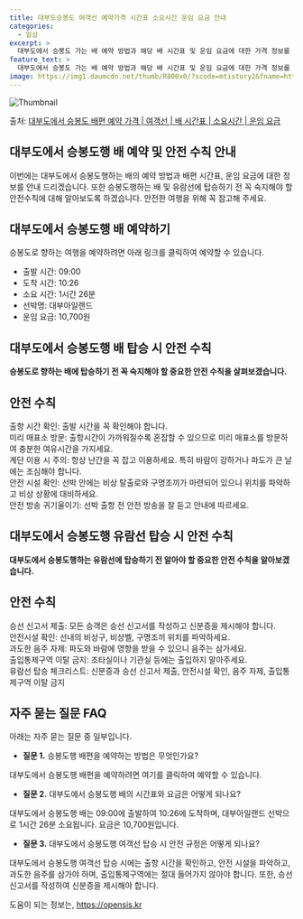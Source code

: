 ```yaml
---
title: 대부도승봉도 여객선 예약가격 시간표 소요시간 운임 요금 안내
categories:
  - 일상
excerpt: >
  대부도에서 승봉도 가는 배 예약 방법과 해당 배 시간표 및 운임 요금에 대한 가격 정보를 안내 드리겠습니다. 안전하고 재밋는 승봉도행 여행을 위해 아래 정보 참고하시기 바랍니다. 승봉도행 배편 예약하기 👈 클릭대부도에서 승봉도행 배 시간표출발 시간도착 시간소요 시간선박명요금09:0010:261시간 26분대부아일랜드10,700원승봉도행 배편 예약하기 👈 클릭대부도에서 승봉도행 여객선 탑승 시 이용수칙탑승 전 꼭 숙지해야 할 안전수칙! 대부도에서 승봉도행 하는 배에 탑승하기 전에 알아야 할 중요한 수칙들을 살펴보겠습니다. 출항 시간 확인: 배 출항 시간을 꼭 확인해야 합니다.미리 매표소 방문: 출항시간이 가까워질수록 혼잡할 수 있으므로 미리 매표소를 방문하여 충분한 여유시간을 가지세요.계단 이용 시 주의: ..
feature_text: >
  대부도에서 승봉도 가는 배 예약 방법과 해당 배 시간표 및 운임 요금에 대한 가격 정보를 안내 드리겠습니다. 안전하고 재밋는 승봉도행 여행을 위해 아래 정보 참고하시기 바랍니다. 승봉도행 배편 예약하기 👈 클릭대부도에서 승봉도행 배 시간표출발 시간도착 시간소요 시간선박명요금09:0010:261시간 26분대부아일랜드10,700원승봉도행 배편 예약하기 👈 클릭대부도에서 승봉도행 여객선 탑승 시 이용수칙탑승 전 꼭 숙지해야 할 안전수칙! 대부도에서 승봉도행 하는 배에 탑승하기 전에 알아야 할 중요한 수칙들을 살펴보겠습니다. 출항 시간 확인: 배 출항 시간을 꼭 확인해야 합니다.미리 매표소 방문: 출항시간이 가까워질수록 혼잡할 수 있으므로 미리 매표소를 방문하여 충분한 여유시간을 가지세요.계단 이용 시 주의: ..
image: https://img1.daumcdn.net/thumb/R800x0/?scode=mtistory2&fname=https%3A%2F%2Fblog.kakaocdn.net%2Fdn%2FolcXM%2FbtsHBeDgVlC%2F1ig4QzheCZvKyA2EG1PCZk%2Fimg.webp
---
```


![Thumbnail](https://img1.daumcdn.net/thumb/R800x0/?scode=mtistory2&fname=https%3A%2F%2Fblog.kakaocdn.net%2Fdn%2FolcXM%2FbtsHBeDgVlC%2F1ig4QzheCZvKyA2EG1PCZk%2Fimg.webp)

<p>출처: <a href="https://opensis.kr/entry/%EB%8C%80%EB%B6%80%EB%8F%84%EC%97%90%EC%84%9C-%EC%8A%B9%EB%B4%89%EB%8F%84-%EB%B0%B0%ED%8E%B8-%EC%98%88%EC%95%BD-%EA%B0%80%EA%B2%A9-%EC%97%AC%EA%B0%9D%EC%84%A0-%EB%B0%B0-%EC%8B%9C%EA%B0%84%ED%91%9C-%EC%86%8C%EC%9A%94%EC%8B%9C%EA%B0%84-%EC%9A%B4%EC%9E%84-%EC%9A%94%EA%B8%88" rel="dofollow">대부도에서 승봉도 배편 예약 가격 | 여객선 | 배 시간표 | 소요시간 | 운임 요금</a> </p>

## 대부도에서 승봉도행 배 예약 및 안전 수칙 안내



이번에는 대부도에서 승봉도행하는 배의 예약 방법과 배편 시간표, 운임 요금에 대한 정보를 안내 드리겠습니다. 또한 승봉도행하는 배 및
유람선에 탑승하기 전 꼭 숙지해야 할 안전수칙에 대해 알아보도록 하겠습니다. 안전한 여행을 위해 꼭 참고해 주세요.



## 대부도에서 승봉도행 배 예약하기

승봉도로 향하는 여행을 예약하려면 아래 링크를 클릭하여 예약할 수 있습니다.

  * 출발 시간: 09:00
  * 도착 시간: 10:26
  * 소요 시간: 1시간 26분
  * 선박명: 대부아일랜드
  * 운임 요금: 10,700원



## 대부도에서 승봉도행 배 탑승 시 안전 수칙

**승봉도로 향하는 배에 탑승하기 전 꼭 숙지해야 할 중요한 안전 수칙을 살펴보겠습니다.**

**안전 수칙**  
---  
출항 시간 확인: 출발 시간을 꼭 확인해야 합니다.  
미리 매표소 방문: 출항시간이 가까워질수록 혼잡할 수 있으므로 미리 매표소를 방문하여 충분한 여유시간을 가지세요.  
계단 이용 시 주의: 항상 난간을 꼭 잡고 이용하세요. 특히 바람이 강하거나 파도가 큰 날에는 조심해야 합니다.  
안전 시설 확인: 선박 안에는 비상 탈출로와 구명조끼가 마련되어 있으니 위치를 파악하고 비상 상황에 대비하세요.  
안전 방송 귀기울이기: 선박 출항 전 안전 방송을 잘 듣고 안내에 따르세요.  
  


## 대부도에서 승봉도행 유람선 탑승 시 안전 수칙

**대부도에서 승봉도행하는 유람선에 탑승하기 전 알아야 할 중요한 안전 수칙을 알아보겠습니다.**

**안전 수칙**  
---  
승선 신고서 제출: 모든 승객은 승선 신고서를 작성하고 신분증을 제시해야 합니다.  
안전시설 확인: 선내의 비상구, 비상벨, 구명조끼 위치를 파악하세요.  
과도한 음주 자제: 파도와 바람에 영향을 받을 수 있으니 음주는 삼가세요.  
출입통제구역 이탈 금지: 조타실이나 기관실 등에는 출입하지 말아주세요.  
유람선 탑승 체크리스트: 신분증과 승선 신고서 제출, 안전시설 확인, 음주 자제, 출입통제구역 이탈 금지  
  


## 자주 묻는 질문 FAQ

아래는 자주 묻는 질문 중 일부입니다.

  * **질문 1.** 승봉도행 배편을 예약하는 방법은 무엇인가요?

대부도에서 승봉도행 배편을 예약하려면 여기를 클릭하여 예약할 수 있습니다.

  * **질문 2.** 대부도에서 승봉도행 배의 시간표와 요금은 어떻게 되나요?

대부도에서 승봉도행 배는 09:00에 출발하여 10:26에 도착하며, 대부아일랜드 선박으로 1시간 26분 소요됩니다. 요금은
10,700원입니다.

  * **질문 3.** 대부도에서 승봉도행 여객선 탑승 시 안전 규정은 어떻게 되나요?

대부도에서 승봉도행 여객선 탑승 시에는 출항 시간을 확인하고, 안전 시설을 파악하고, 과도한 음주를 삼가야 하며, 출입통제구역에는 절대
들어가지 않아야 합니다. 또한, 승선 신고서를 작성하여 신분증을 제시해야 합니다.





 

도움이 되는 정보는, <a href="https://opensis.kr" rel="dofollow">https://opensis.kr</a>


